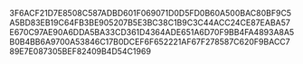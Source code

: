3F6ACF21D7E8508C587ADBD601F069071D0D5FD0B60A500BAC80BF9C5A5BD83EB19C64FB3BE905207B5E3BC38C1B9C3C44ACC24CE87EABA57E670C97AE90A6DDA5BA33CD361D4364ADE651A6D70F9BB4FA4893A8A5B0B4BB6A9700A53846C17B0DCEF6F652221AF67F278587C620F9BACC789E7E087305BEF82409B4D54C1969